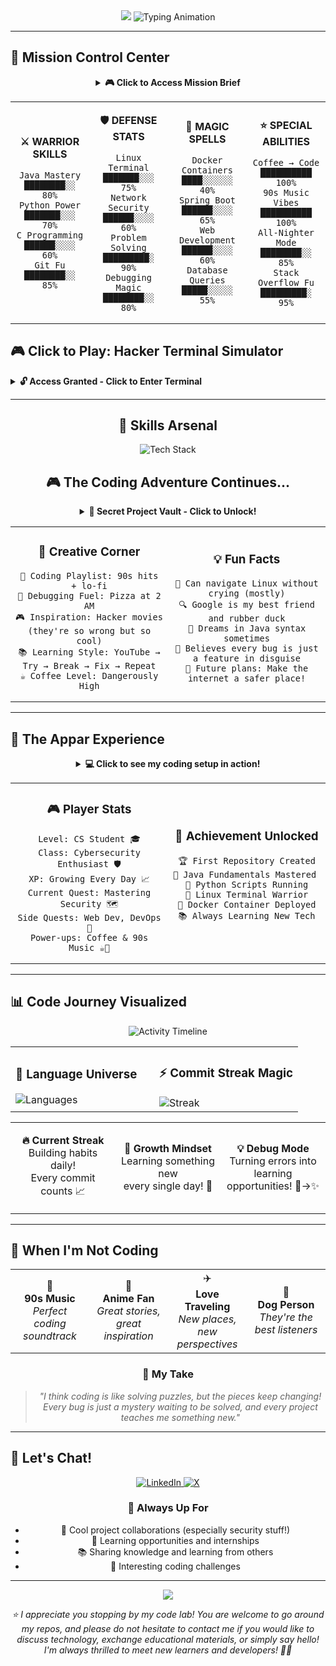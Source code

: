 <div align="center">

<!-- Animated Header with Matrix-style effect -->
<img src="https://capsule-render.vercel.app/api?type=waving&color=gradient&customColorList=6,11,20&height=200&section=header&text=🚀%20Welcome%20to%20Appar's%20Code%20Lab&fontSize=32&fontColor=fff&animation=twinkling&fontAlignY=35"/>

<!-- Dynamic Typing Animation -->
<img src="https://readme-typing-svg.demolab.com?font=Fira+Code&weight=600&size=28&duration=3000&pause=1000&color=00D9FF&center=true&vCenter=true&multiline=true&repeat=true&width=800&height=120&lines=Hey+there!+I'm+Appar;CS+Student+and+Future+Security+Expert;Coding+my+way+through+university+life!" alt="Typing Animation"/>

</div>

---

## 🎯 **Mission Control Center**

<div align="center">

<!-- Interactive Mission Brief -->
<details>
<summary><b>🎮 Click to Access Mission Brief</b></summary>

```
╔══════════════════════════════════════════════════════════════╗
║                    🎯 CURRENT MISSIONS                       ║
╠══════════════════════════════════════════════════════════════╣
║                                                              ║
║  PRIMARY QUEST: Complete CS Degree @ UNT                    ║
║  📍 Progress: In Progress... 🎓                             ║
║                                                              ║
║  SIDE QUEST: Master Cybersecurity Fundamentals              ║
║  📍 Progress: Learning ethical hacking techniques 🛡️        ║
║                                                              ║
║  DAILY QUEST: Code Something Cool                           ║
║  📍 Progress: Streak ongoing! ⚡                            ║
║                                                              ║
║  BONUS QUEST: Build Awesome Projects                        ║
║  📍 Progress: Ideas brewing... 💡                           ║
║                                                              ║
╚══════════════════════════════════════════════════════════════╝

🎁 ACHIEVEMENT UNLOCKED: "Terminal Ninja" 
   Successfully confused myself with Linux commands! 🐧
```

</details>

<!-- Skills as RPG Stats -->
<table>
<tr>
<td align="center" width="25%">

**⚔️ WARRIOR SKILLS**
```
Java Mastery     ████████░░ 80%
Python Power     ███████░░░ 70%
C Programming    ██████░░░░ 60%
Git Fu           ████████░░ 85%
```

</td>
<td align="center" width="25%">

**🛡️ DEFENSE STATS**  
```
Linux Terminal   ███████░░░ 75%
Network Security ██████░░░░ 60%
Problem Solving  █████████░ 90%
Debugging Magic  ████████░░ 80%
```

</td>
<td align="center" width="25%">

**🔮 MAGIC SPELLS**
```
Docker Containers ████░░░░░░ 40%
Spring Boot       ██████░░░░ 65%
Web Development   ██████░░░░ 60%
Database Queries  █████░░░░░ 55%
```

</td>
<td align="center" width="25%">

**⭐ SPECIAL ABILITIES**
```
Coffee → Code     ██████████ 100%
90s Music Vibes   ██████████ 100%
All-Nighter Mode  ████████░░ 85%
Stack Overflow Fu █████████░ 95%
```

</td>
</tr>
</table>

</div>

## 🎮 **Click to Play: Hacker Terminal Simulator**

<details>
<summary><b>🔓 Access Granted - Click to Enter Terminal</b></summary>

```bash
┌──(appar@github)-[~/about-me]
└─$ cat introduction.txt
> Hey! I'm Appar, a Computer Science student at UNT 
> Currently diving deep into cybersecurity (it's fascinating!)
> I love building things that actually matter

┌──(appar@github)-[~/about-me]  
└─$ ls skills/
> 🛡️ Learning: Penetration Testing, Security Analysis
> 💻 Languages: Java, Python, C (getting better every day!)
> 🔧 Tools: Spring Boot, Docker, Git, Linux
> 📚 Always exploring: DevOps, Cloud Tech, New Frameworks

┌──(appar@github)-[~/about-me]
└─$ cat current_projects.txt
> 🔐 Working on some cool security tools
> 🤖 Experimenting with automation scripts
> 🌐 Building web apps to practice full-stack development
> 📱 Learning mobile development on the side

┌──(appar@github)-[~/about-me]
└─$ echo "Why I code:"
> "I genuinely enjoy the puzzle-solving aspect of programming
> Plus there's something satisfying about making systems more secure!" 😊
```

</details>

---

<div align="center">

## 🎯 **Skills Arsenal**

<!-- Animated skill badges -->
<img src="https://skillicons.dev/icons?i=java,python,c,js,react,nodejs,spring,docker,kubernetes,aws,postgresql,mongodb,linux,git&theme=dark&perline=7" alt="Tech Stack"/>

## 🎮 **The Coding Adventure Continues...**

<div align="center">

<!-- Fun Project Showcase -->
<details>
<summary><b>🚀 Secret Project Vault - Click to Unlock!</b></summary>

```
🔐 PROJECT VAULT ACCESS GRANTED 🔐

┌─────────────────────────────────────────────────────┐
│  📁 Currently Brewing...                           │
├─────────────────────────────────────────────────────┤
│                                                     │
│  🔧 Personal Security Toolkit                      │
│     └─ Status: Building basic pen-testing tools    │
│                                                     │
│  🌐 My First Full-Stack Web App                    │
│     └─ Status: Frontend done, working on backend   │
│                                                     │
│  🤖 Python Automation Scripts                      │
│     └─ Status: Making life easier, one script at a │
│                 time!                               │
│                                                     │
│  📱 Learning Mobile Development                     │
│     └─ Status: Following tutorials, breaking stuff │
│                                                     │
│  💾 University Project Portfolio                   │
│     └─ Status: Documenting my learning journey     │
│                                                     │
└─────────────────────────────────────────────────────┘

🎯 Next Level Goals:
• Contribute to open source projects
• Build something that actually helps people
• Maybe create a cybersecurity blog?
• Deploy my first cloud application
```

</details>

<!-- Fun fact cards -->
<table>
<tr>
<td align="center" width="50%">

### 🎨 **Creative Corner**
```
🎵 Coding Playlist: 90s hits + lo-fi
🍕 Debugging Fuel: Pizza at 2 AM
🎮 Inspiration: Hacker movies (they're so wrong but so cool)
📚 Learning Style: YouTube → Try → Break → Fix → Repeat
☕ Coffee Level: Dangerously High
```

</td>
<td align="center" width="50%">

### 💡 **Fun Facts**
```
🐧 Can navigate Linux without crying (mostly)
🔍 Google is my best friend and rubber duck
🎯 Dreams in Java syntax sometimes
🌟 Believes every bug is just a feature in disguise
🚀 Future plans: Make the internet a safer place!
```

</td>
</tr>
</table>

</div>

</div>

---

## 🚀 **The Appar Experience**

<div align="center">

<!-- Animated Code Window -->
<details>
<summary><b>💻 Click to see my coding setup in action!</b></summary>

```ascii
┌─────────────────────────────── VS Code ───────────────────────────────┐
│ File  Edit  View  Terminal                                    ⚫ ⚫ ⚫ │
├────────────────────────────────────────────────────────────────────────┤
│                                                                        │
│   public class ApparLim {                                             │
│       private String name = "Appar";                                  │
│       private String university = "UNT";                              │
│       private String major = "Computer Science (Cybersecurity)";      │
│       private String location = "Moscow, ID";                         │
│       private String[] currentlyLearning = {                          │
│           "Ethical Hacking", "System Security",                       │
│           "Full-Stack Development", "DevOps Magic"                    │
│       };                                                               │
│                                                                        │
│       public String getMotivation() {                                 │
│           return "Turning coffee into secure code! ☕→🔐";            │
│       }                                                                │
│   }                                                                    │
│                                                                        │
│ > Running... Success! 🎉                                              │
└────────────────────────────────────────────────────────────────────────┘
```

</details>

<!-- Interactive Stats Showcase -->
<table>
<tr>
<td align="center" width="50%">

### 🎮 **Player Stats**
```
Level: CS Student 🎓
Class: Cybersecurity Enthusiast 🛡️
XP: Growing Every Day 📈
Current Quest: Mastering Security 🗺️
Side Quests: Web Dev, DevOps 🎯
Power-ups: Coffee & 90s Music ☕🎵
```

</td>
<td align="center" width="50%">

### 🌟 **Achievement Unlocked**
```
🏆 First Repository Created
🎯 Java Fundamentals Mastered  
🐍 Python Scripts Running
🔧 Linux Terminal Warrior
🚀 Docker Container Deployed
📚 Always Learning New Tech
```

</td>
</tr>
</table>

</div>

---

## 📊 **Code Journey Visualized**

<div align="center">

<!-- Cool animated activity -->
<img src="https://github-readme-activity-graph.vercel.app/graph?username=Apparlim&theme=tokyo-night&hide_border=true&area=true&custom_title=My%20Coding%20Adventure%20Timeline" alt="Activity Timeline"/>

<table>
<tr>
<td width="50%">

### 🎨 **Language Universe**
<img src="https://github-readme-stats.vercel.app/api/top-langs/?username=Apparlim&theme=tokyonight&hide_border=true&layout=compact&langs_count=8&custom_title=Languages%20I%20Speak%20(Code)" alt="Languages"/>

</td>
<td width="50%">

### ⚡ **Commit Streak Magic**
<img src="https://github-readme-streak-stats.herokuapp.com/?user=Apparlim&theme=tokyonight&hide_border=true&stroke=0000&background=0D1117&ring=00D9FF&fire=00D9FF&currStreakLabel=00D9FF" alt="Streak"/>

</td>
</tr>
</table>

<!-- Cool widgets row -->
<table>
<tr>
<td align="center" width="33%">

**🔥 Current Streak**  
Building habits daily!  
Every commit counts 📈

</td>
<td align="center" width="33%">

**🌱 Growth Mindset**  
Learning something new  
every single day! 🚀

</td>
<td align="center" width="33%">

**💡 Debug Mode**  
Turning errors into  
learning opportunities! 🐛→✨

</td>
</tr>
</table>

</div>

---

## 🎨 **When I'm Not Coding**

<div align="center">

<table>
<tr>
<td align="center" width="25%">
🎵<br/><b>90s Music</b><br/>
<i>Perfect coding soundtrack</i>
</td>
<td align="center" width="25%">
🎌<br/><b>Anime Fan</b><br/>
<i>Great stories, great inspiration</i>
</td>
<td align="center" width="25%">
✈️<br/><b>Love Traveling</b><br/>
<i>New places, new perspectives</i>
</td>
<td align="center" width="25%">
🐶<br/><b>Dog Person</b><br/>
<i>They're the best listeners</i>
</td>
</tr>
</table>

### 💭 **My Take**
> *"I think coding is like solving puzzles, but the pieces keep changing!  
> Every bug is just a mystery waiting to be solved, and every project teaches me something new."*

</div>

---

## 🤝 **Let's Chat!**

<div align="center">

<a href="https://www.linkedin.com/in/apparthebe/">
<img src="https://img.shields.io/badge/LinkedIn-Let's+Connect-0077B5?style=for-the-badge&logo=linkedin&logoColor=white" alt="LinkedIn"/>
</a>
<a href="https://x.com/limlee23">
<img src="https://img.shields.io/badge/X-Follow+Me-1DA1F2?style=for-the-badge&logo=x&logoColor=white" alt="X"/>
</a>

### 🚀 **Always Up For**
- 🤝 Cool project collaborations (especially security stuff!)
- 💼 Learning opportunities and internships
- 📚 Sharing knowledge and learning from others
- 🎯 Interesting coding challenges

---

<img src="https://capsule-render.vercel.app/api?type=waving&color=gradient&customColorList=6,11,20&height=100&section=footer&animation=twinkling"/>

<p><i>⭐ I appreciate you stopping by my code lab!  You are welcome to go around my repos, and please do not hesitate to contact me if you would like to discuss technology, exchange educational materials, or simply say hello!  I'm always thrilled to meet new learners and developers! 🚀✨</i></p>

</div>
